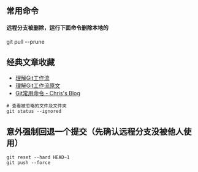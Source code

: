 ## 常用命令
#### 远程分支被删除，运行下面命令删除本地的
git pull --prune

## 经典文章收藏
- [理解Git工作流](http://www.ituring.com.cn/article/8667)
- [理解Git工作流原文](https://sandofsky.com/blog/git-workflow.html)
- [Git常用命令 - Chris's Blog](http://askcuix.github.io/blog/2013/05/27/the-git-command/)

```
# 查看被忽略的文件及文件夹
git status --ignored
```

## 意外强制回退一个提交（先确认远程分支没被他人使用）
```
git reset --hard HEAD~1
git push --force
```